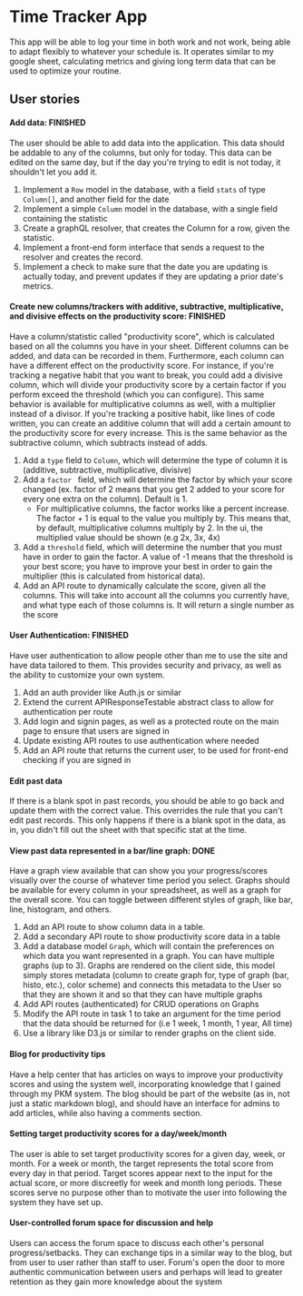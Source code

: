 # Time Tracker App

This app will be able to log your time in both work and not work, being able to adapt flexibly to whatever your schedule is. It operates similar to my google sheet, calculating metrics and giving long term data that can be used to optimize your routine.

## User stories

#### Add data: FINISHED

The user should be able to add data into the application. This data should be addable to any of the columns, but only for today. This data can be edited on the same day, but if the day you're trying to edit is not today, it shouldn't let you add it.

1. Implement a `Row` model in the database, with a field `stats` of type `Column[]`, and another field for the date
2. Implement a simple `Column` model in the database, with a single field containing the statistic
3. Create a graphQL resolver, that creates the Column for a row, given the statistic.
4. Implement a front-end form interface that sends a request to the resolver and creates the record.
5. Implement a check to make sure that the date you are updating is actually today, and prevent updates if they are updating a prior date's metrics.

#### Create new columns/trackers with additive, subtractive, multiplicative, and divisive effects on the productivity score: FINISHED

Have a column/statistic called "productivity score", which is calculated based on all the columns you have in your sheet. Different columns can be added, and data can be recorded in them. Furthermore, each column can have a different effect on the productivity score. For instance, if you're tracking a negative habit that you want to break, you could add a divisive column, which will divide your productivity score by a certain factor if you perform exceed the threshold (which you can configure). This same behavior is available for multiplicative columns as well, with a multiplier instead of a divisor. If you're tracking a positive habit, like lines of code written, you can create an additive column that will add a certain amount to the productivity score for every increase. This is the same behavior as the subtractive column, which subtracts instead of adds.

1. Add a `type` field to `Column`, which will determine the type of column it is (additive, subtractive, multiplicative, divisive)
2. Add a `factor ` field, which will determine the factor by which your score changed (ex. factor of 2 means that you get 2 added to your score for every one extra on the column). Default is 1.
   - For multiplicative columns, the factor works like a percent increase. The factor + 1 is equal to the value you multiply by. This means that, by default, multiplicative columns multiply by 2. In the ui, the multiplied value should be shown (e.g 2x, 3x, 4x)
3. Add a `threshold` field, which will determine the number that you must have in order to gain the factor. A value of -1 means that the threshold is your best score; you have to improve your best in order to gain the multiplier (this is calculated from historical data).
4. Add an API route to dynamically calculate the score, given all the columns. This will take into account all the columns you currently have, and what type each of those columns is. It will return a single number as the score

#### User Authentication: FINISHED

Have user authentication to allow people other than me to use the site and have data tailored to them. This provides security and privacy, as well as the ability to customize your own system.

1. Add an auth provider like Auth.js or similar
2. Extend the current APIResponseTestable abstract class to allow for authentication per route
3. Add login and signin pages, as well as a protected route on the main page to ensure that users are signed in
4. Update existing API routes to use authentication where needed
5. Add an API route that returns the current user, to be used for front-end checking if you are signed in

#### Edit past data

If there is a blank spot in past records, you should be able to go back and update them with the correct value. This overrides the rule that you can't edit past records. This only happens if there is a blank spot in the data, as in, you didn't fill out the sheet with that specific stat at the time.

#### View past data represented in a bar/line graph: DONE

Have a graph view available that can show you your progress/scores visually over the course of whatever time period you select. Graphs should be available for every column in your spreadsheet, as well as a graph for the overall score. You can toggle between different styles of graph, like bar, line, histogram, and others.

1. Add an API route to show column data in a table.
2. Add a secondary API route to show productivity score data in a table
3. Add a database model `Graph`, which will contain the preferences on which data you want represented in a graph. You can have multiple graphs (up to 3). Graphs are rendered on the client side, this model simply stores metadata (column to create graph for, type of graph (bar, histo, etc.), color scheme) and connects this metadata to the User so that they are shown it and so that they can have multiple graphs
4. Add API routes (authenticated) for CRUD operations on Graphs
5. Modify the API route in task 1 to take an argument for the time period that the data should be returned for (i.e 1 week, 1 month, 1 year, All time)
6. Use a library like D3.js or similar to render graphs on the client side.

#### Blog for productivity tips

Have a help center that has articles on ways to improve your productivity scores and using the system well, incorporating knowledge that I gained through my PKM system. The blog should be part of the website (as in, not just a static markdown blog), and should have an interface for admins to add articles, while also having a comments section.

#### Setting target productivity scores for a day/week/month

The user is able to set target productivity scores for a given day, week, or month. For a week or month, the target represents the total score from every day in that period. Target scores appear next to the input for the actual score, or more discreetly for week and month long periods. These scores serve no purpose other than to motivate the user into following the system they have set up.


#### User-controlled forum space for discussion and help 

Users can access the forum space to discuss each other's personal progress/setbacks. They can exchange tips in a similar way to the blog, but from user to user rather than staff to user. Forum's open the door to more authentic communication between users and perhaps will lead to greater retention as they gain more knowledge about the system 
